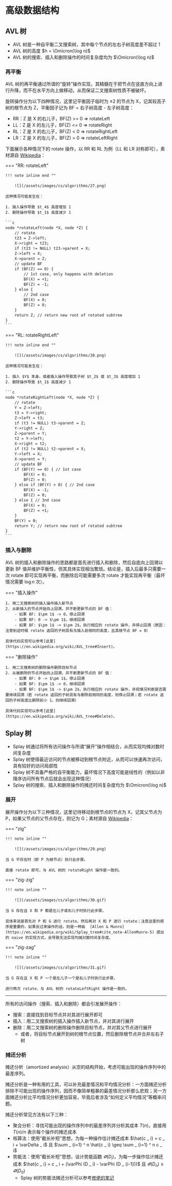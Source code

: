 # 高级数据结构

## AVL&thinsp;树

- AVL 树是一种自平衡二叉搜索树，其中每个节点的左右子树高度差不超过 1
- AVL 树的高度 $h = \Omicron(\log n)$
- AVL 树的搜索、插入和删除操作的时间复杂度均为 $\Omicron(\log n)$

### 再平衡

AVL 树的再平衡通过所谓的“旋转”操作实现，其精髓在于把节点在竖直方向上进行升降，而不在水平方向上做移动，从而保证二叉搜索树性质不被破坏。

旋转操作分为以下四种情况，这里记平衡因子临时为 $\pm 2$ 的节点为 X，记其较高子树的根节点为 Z，平衡因子记为 BF = 右子树高度 - 左子树高度：

- RR：Z 是 X 的右儿子，BF(Z) >= 0 => rotateLeft
- LL：Z 是 X 的左儿子，BF(Z) <= 0 => rotateRight
- RL：Z 是 X 的右儿子，BF(Z) < 0 => rotateRightLeft
- LR：Z 是 X 的左儿子，BF(Z) > 0 => rotateLeftRight

下面展示各种情况下的 rotate 操作，以 RR 和 RL 为例（LL 和 LR 对称即可），素材源自 [Wikipedia](https://en.wikipedia.org/wiki/AVL_tree#Rebalancing)：

=== "RR: rotateLeft"

    !!! note inline end ""

        ![](/assets/images/cs/algorithms/27.png)

    这种情况可能发生在：

    1. 插入操作导致 $t_4$ 高度增加 1
    2. 删除操作导致 $t_1$ 高度减少 1

    ```c
    node *rotateLeft(node *X, node *Z) {
        // rotate
        t23 = Z->left;
        X->right = t23;
        if (t23 != NULL) t23->parent = X;
        Z->left = X;
        X->parent = Z;
        // update BF
        if (BF(Z) == 0) {
            // 1st case, only happens with deletion
            BF(X) = +1;
            BF(Z) = -1;
        } else {
            // 2nd case
            BF(X) = 0;
            BF(Z) = 0;
        }
        return Z; // return new root of rotated subtree
    }
    ```

=== "RL: rotateRightLeft"

    !!! note inline end ""

        ![](/assets/images/cs/algorithms/28.png)

    这种情况可能发生在：

    1. 插入 $Y$ 本身，或者插入操作导致其子树 $t_2$ 或 $t_3$ 高度增加 1
    2. 删除操作导致 $t_1$ 高度减少 1

    ```c
    node *rotateRightLeft(node *X, node *Z) {
        // rotate
        Y = Z->left;
        t3 = Y->right;
        Z->left = t3;
        if (t3 != NULL) t3->parent = Z;
        Y->right = Z;
        Z->parent = Y;
        t2 = Y->left;
        X->right = t2;
        if (t2 != NULL) t2->parent = X;
        Y->left = X;
        X->parent = Y;
        // update BF
        if (BF(Y) == 0) { // 1st case
            BF(X) = 0;
            BF(Z) = 0;
        } else if (BF(Y) > 0) { // 2nd case
            BF(X) = -1;
            BF(Z) = 0;
        } else { // 3nd case
            BF(X) = 0;
            BF(Z) = +1;
        }
        BF(Y) = 0;
        return Y; // return new root of rotated subtree
    }
    ```

### 插入与删除

AVL 树的插入和删除操作的思路都是首先进行插入和删除，然后自底向上回溯以更新 BF 值并维护平衡性，但其具体实现相当繁琐。结论是，插入后最多只需要一次 rotate 即可实现再平衡，而删除后可能需要多次 rotate 才能实现再平衡（最坏情况需要 $\log n$ 次）。

=== "插入操作"

    1. 用二叉搜索树的插入操作插入新节点
    2. 从新插入的节点开始向上回溯，并不断更新节点的 BF 值：
        - 如果 BF: $\pm 1$ -> 0，停止回溯
        - 如果 BF: 0 -> $\pm 1$，继续回溯
        - 如果 BF: $\pm 1$ -> $\pm 2$，执行相应的 rotate 操作，并停止回溯（原因：注意到这时候 rotate 返回的子树具有与插入前相同的高度，且其根节点 BF = 0）

    具体代码实现可以参考[这里](https://en.wikipedia.org/wiki/AVL_tree#Insert)。

=== "删除操作"

    1. 用二叉搜索树的删除操作删除目标节点
    2. 从被删除的节点开始向上回溯，并不断更新节点的 BF 值：
        - 如果 BF: 0 -> $\pm 1$，停止回溯
        - 如果 BF: $\pm 1$ -> 0，继续回溯
        - 如果 BF: $\pm 1$ -> $\pm 2$，执行相应的 rotate 操作，并视情况判断是否需要继续回溯（若 rotate 返回的子树具有与删除前相同的高度，则停止回溯；若 rotate 返回的子树高度比删除前小 1，则继续回溯）

    具体代码实现可以参考[这里](https://en.wikipedia.org/wiki/AVL_tree#Delete)。

## Splay&thinsp;树

- Splay 树通过将所有访问操作与所谓“展开”操作相结合，从而实现均摊对数时间复杂度
- Splay 树使得最近访问的节点被移动到根节点附近，从而可以快速再次访问，具有较好的访问局部性
- Splay 树不具备严格的自平衡能力，最坏情况下高度可能是线性的（例如以非降序访问所有节点后就会出现这种情况）
- Splay 树的搜索、插入和删除操作的摊还时间复杂度均为 $\Omicron(\log n)$

### 展开

展开操作分为以下三种情况，这里记待移动到根节点的节点为 X，记其父节点为 P，如果父节点的父节点存在，则记为 G；素材源自 [Wikipedia](https://en.wikipedia.org/wiki/Splay_tree#Splaying)：

=== "zig"

    !!! note inline ""

        ![](/assets/images/cs/algorithms/29.png)

    当 G 不存在时（即 P 为根节点）执行此步骤。

    直接 rotate 即可，与 AVL 树的 rotateRight 操作是一致的。

=== "zig-zig"

    !!! note inline ""

        ![](/assets/images/cs/algorithms/30.gif)

    当 G 存在且 X 和 P 都是左儿子或右儿子时执行此步骤。

    具体来说是首先对 P 和 G 进行 rotate，然后再对 X 和 P 进行 rotate；注意这里的顺序是重要的，如果反过来操作的话，则是一种由  [Allen & Munro](https://en.wikipedia.org/wiki/Splay_tree#cite_note-AllenMunro-5) 提出的 naive 的实现方式，会导致无法实现均摊对数时间复杂度。

=== "zig-zag"

    !!! note inline ""

        ![](/assets/images/cs/algorithms/31.gif)

    当 G 存在且 X 和 P 一个是左儿子一个是右儿子时执行此步骤。

    进行两次 rotate，与 AVL 树的 rotateLeftRight 操作是一致的。

---

所有的访问操作（搜索、插入和删除）都会引发展开操作：

- 搜索：直接找到目标节点并对其进行展开即可
- 插入：用二叉搜索树的插入操作插入新节点，并对其进行展开
- 删除：用二叉搜索树的删除操作删除目标节点，并对其父节点进行展开
    - 或者，将目标节点展开到树的根节点位置，然后删除根节点并合并左右子树

### 摊还分析

摊还分析（amortized analysis）从空的结构开始，考虑可能出现的操作序列中的最差序列。

摊还分析是一种有用的工具，可以补充最差情况和平均情况分析：一方面摊还分析排除不可能出现的操作序列，因而不像简单粗暴的最差情况分析那么悲观；另一方面摊还分析比平均情况分析更加容易，毕竟后者涉及“如何定义平均情况”等概率问题。

摊还分析常见方法有以下三种：

- 聚合分析：寻找可能出现的操作序列中的最差序列并分析其成本 $T(n)$，直接用 $T(n)/n$ 表示每个操作的摊还成本
- 核算法：使用“截长补短”思想，为每一种操作估计摊还成本 $\hat{c _ i} = c _ i + \varDelta _ i$ 且 $\sum _ {i=1} ^ n \hat{c _ i} \geq \sum _ {i=1} ^ n c _ i$
- 势能法：使用“截长补短”思想，设计势能函数 $\varPhi (D _ i)$，为每一步操作估计摊还成本 $\hat{c _ i} = c _ i + (\varPhi (D _ i) - \varPhi (D _ {i-1}))$ 且 $\varPhi (D _ n) \geq \varPhi (D _ 0)$
    - Splay 树的势能法摊还分析可以参考[修佬的笔记](https://note.isshikih.top/cour_note/D2CX_AdvancedDataStructure/Lec01/#%E6%91%8A%E8%BF%98%E5%88%86%E6%9E%90)

